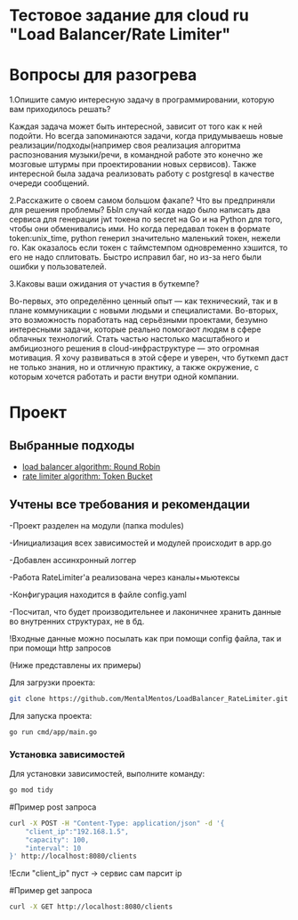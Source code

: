 # Тестовое задание для cloud ru "Load Balancer/Rate Limiter"


# Вопросы для разогрева

1.Опишите самую интересную задачу в программировании, которую вам приходилось решать?

Каждая задача может быть интересной, зависит от того как к ней подойти. Но всегда запоминаются задачи, когда придумываешь новые реализации/подходы(например своя реализация алгоритма распознования музыки/речи, в командной работе это конечно же мозговые штурмы при проектировании новых сервисов). Также интересной была задача реализовать работу с postgresql в качестве очереди сообщений.

2.Расскажите о своем самом большом факапе? Что вы предприняли для решения проблемы?
БЫл случай когда надо было написать два сервиса для генерации jwt токена по secret на Go и на Python для того, чтобы они обменивались ими. Но когда передавал токен в формате token:unix_time, python генерил значительно маленький токен, нежели го. Как оказалось если токен с таймстемпом одновременно хэшится, то его не надо сплитовать. Быстро исправил баг, но из-за него были ошибки у пользователей.

3.Каковы ваши ожидания от участия в буткемпе?

Во-первых, это определённо ценный опыт — как технический, так и в плане коммуникации с новыми людьми и специалистами. Во-вторых, это возможность поработать над серьёзными проектами, безумно интересными задачи, которые реально помогают людям в сфере облачных технологий. Стать частью настолько масштабного и амбициозного решения в cloud-инфраструктуре — это огромная мотивация. Я хочу развиваться в этой сфере и уверен, что буткемп даст не только знания, но и отличную практику, а также окружение, с которым хочется работать и расти внутри одной компании.

# Проект

## Выбранные подходы
- [load balancer algorithm: Round Robin](#RoundRobin)
- [rate limiter algorithm: Token Bucket](#TokenBucket)


## Учтены все требования и рекомендации
-Проект разделен на модули (папка modules)

-Инициализация всех зависимостей и модулей происходит в app.go

-Добавлен ассинхронный логгер

-Работа RateLimiter'a реализована через каналы+мьютексы

-Конфигурация находится в файле config.yaml

-Посчитал, что будет производительнее и лаконичнее хранить данные во внутренних структурах, не в бд.

!Входные данные можно посылать как при помощи config файла, так и при помощи http запросов

(Ниже представлены их примеры)

Для загрузки проекта:
```sh
git clone https://github.com/MentalMentos/LoadBalancer_RateLimiter.git
```

Для запуска проекта:
```golang
go run cmd/app/main.go
```
### Установка зависимостей
Для установки зависимостей, выполните команду:
```sh
go mod tidy
```
#Пример post запроса
```sh
curl -X POST -H "Content-Type: application/json" -d '{
    "client_ip":"192.168.1.5",
    "capacity": 100,
    "interval": 10
}' http://localhost:8080/clients
```
!Если "client_ip" пуст -> сервис сам парсит ip

#Пример get запроса
```sh
curl -X GET http://localhost:8080/clients
```
